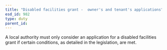 ```yaml
---
title: "Disabled facilities grant -  owner's and tenant's applications"
esd_id: 982
type: duty
parent_id:  
---
```


A local authority must only consider an application for a disabled facilities grant if certain conditions, as detailed in the legislation, are met.

